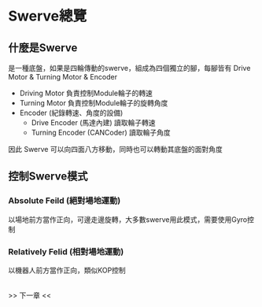 <!-- title: Swerve 總覽 -->
<!-- description: 控制 Swerve 底盤 -->
<!-- category: Swerve -->
<!-- tags: Programming -->
<!-- published time: 2024/11/21 -->

# Swerve總覽
## 什麼是Swerve
是一種底盤，如果是四輪傳動的swerve，組成為四個獨立的腳，每腳皆有 Drive Motor & Turning Motor & Encoder

* Driving Motor 負責控制Module輪子的轉速
* Turning Motor 負責控制Module輪子的旋轉角度
* Encoder (紀錄轉速、角度的設備)
    * Drive Encoder (馬達內建) 讀取輪子轉速
    * Turning Encoder (CANCoder) 讀取輪子角度

因此 Swerve 可以向四面八方移動，同時也可以轉動其底盤的面對角度

## 控制Swerve模式
### Absolute Feild (絕對場地運動)
以場地前方當作正向，可邊走邊旋轉，大多數swerve用此模式，需要使用Gyro控制
### Relatively Felid (相對場地運動)
以機器人前方當作正向，類似KOP控制

<br><a class="articleSwitcher" next_article="swerve\swerve_02">>> 下一章 <<</a>